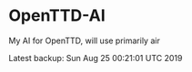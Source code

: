 # OpenTTD-AI
My AI for OpenTTD, will use primarily air

Latest backup: Sun Aug 25 00:21:01 UTC 2019
